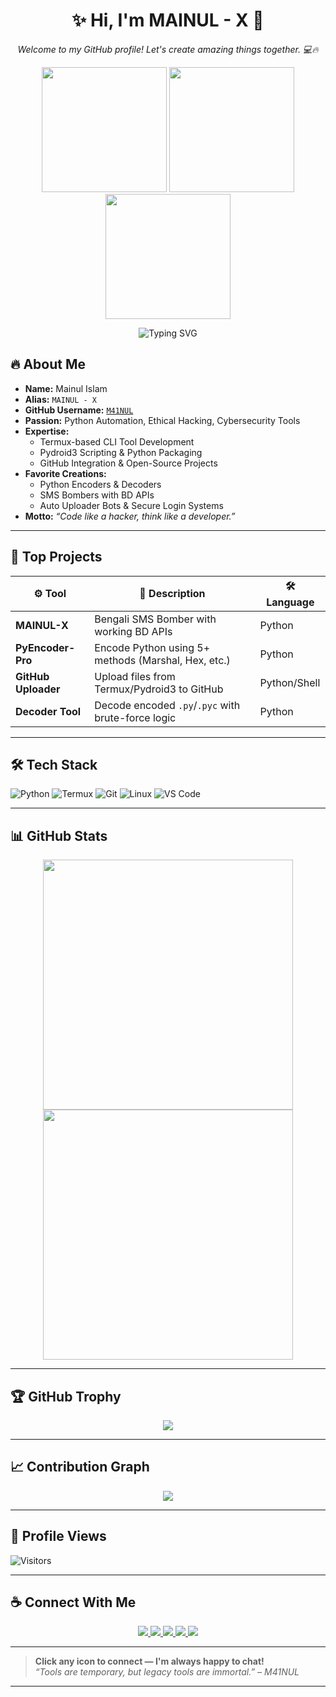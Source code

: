 <h1 align="center">✨ Hi, I'm <strong>MAINUL - X</strong> 🚀</h1>
<p align="center"><i>Welcome to my GitHub profile! Let's create amazing things together. 💻🔥</i></p>

<p align="center">
  <img src="https://i.ibb.co/gLk5vdfY/Picsart-25-04-03-17-15-54-276.jpg" width="200" />
  <img src="https://i.ibb.co/fdK7MKM6/Picsart-24-10-10-17-24-48-577.jpg" width="200" />
  <img src="https://i.ibb.co/svYk9Z73/Picsart-25-01-28-02-15-08-642.jpg" width="200" />
</p>

<p align="center">
  <img src="https://readme-typing-svg.demolab.com?font=Fira+Code&size=20&duration=3000&pause=1000&color=00F7FF&center=true&vCenter=true&multiline=true&width=700&height=80&lines=MAINUL+-+X+-+Developer+%7C+Coder+%7C+Security+Lover;Python+CLI+Tool+Expert+%7C+Termux+Specialist;Crafting+Fast+%26+Minimal+Tools+for+Everyday+Hackers" alt="Typing SVG" />
</p>

## 🔥 About Me

- **Name:** Mainul Islam  
- **Alias:** `MAINUL - X`  
- **GitHub Username:** [`M41NUL`](https://github.com/M41NUL)  
- **Passion:** Python Automation, Ethical Hacking, Cybersecurity Tools  
- **Expertise:**  
  - Termux-based CLI Tool Development  
  - Pydroid3 Scripting & Python Packaging  
  - GitHub Integration & Open-Source Projects  
- **Favorite Creations:**  
  - Python Encoders & Decoders  
  - SMS Bombers with BD APIs  
  - Auto Uploader Bots & Secure Login Systems  
- **Motto:** *“Code like a hacker, think like a developer.”*
---

## 🚀 Top Projects

| ⚙️ Tool            | 📄 Description                                      | 🛠️ Language   |
|-------------------|------------------------------------------------------|---------------|
| **MAINUL-X**       | Bengali SMS Bomber with working BD APIs             | Python        |
| **PyEncoder-Pro**  | Encode Python using 5+ methods (Marshal, Hex, etc.) | Python        |
| **GitHub Uploader**| Upload files from Termux/Pydroid3 to GitHub         | Python/Shell  |
| **Decoder Tool**   | Decode encoded `.py`/`.pyc` with brute-force logic  | Python        |

---

## 🛠️ Tech Stack

![Python](https://img.shields.io/badge/Python-000?style=for-the-badge&logo=python)
![Termux](https://img.shields.io/badge/Termux-333?style=for-the-badge&logo=gnu-bash)
![Git](https://img.shields.io/badge/Git-black?style=for-the-badge&logo=git)
![Linux](https://img.shields.io/badge/Linux-grey?style=for-the-badge&logo=linux)
![VS Code](https://img.shields.io/badge/VSCode-007ACC?style=for-the-badge&logo=visual-studio-code)

---

## 📊 GitHub Stats

<p align="center">
  <img src="https://github-readme-stats.vercel.app/api?username=M41NUL&show_icons=true&theme=radical" width="400">
  <img src="https://github-readme-streak-stats.herokuapp.com/?user=M41NUL&theme=radical" width="400">
</p>

---

## 🏆 GitHub Trophy

<p align="center">
  <img src="https://github-profile-trophy.vercel.app/?username=M41NUL&theme=onedark&row=1&column=6">
</p>

---

## 📈 Contribution Graph

<p align="center">
  <img src="https://github-readme-activity-graph.vercel.app/graph?username=M41NUL&theme=tokyo-night">
</p>

---

## 👀 Profile Views

![Visitors](https://komarev.com/ghpvc/?username=M41NUL&color=brightgreen)

---

## ☕ Connect With Me

<p align="center">
  <a href="https://t.me/mdmainulislaminfo" target="_blank">
    <img src="https://img.shields.io/badge/Telegram-2CA5E0?style=for-the-badge&logo=telegram&logoColor=white">
  </a>
  <a href="https://instagram.com/mdmainulislaminfo" target="_blank">
    <img src="https://img.shields.io/badge/Instagram-E4405F?style=for-the-badge&logo=instagram&logoColor=white">
  </a>
  <a href="https://wa.me/8801308850528" target="_blank">
    <img src="https://img.shields.io/badge/WhatsApp-25D366?style=for-the-badge&logo=whatsapp&logoColor=white">
  </a>
  <a href="https://github.com/M41NUL" target="_blank">
    <img src="https://img.shields.io/badge/GitHub-100000?style=for-the-badge&logo=github&logoColor=white">
  </a>
  <a href="mailto:nextleveldigitalbd@gmail.com" target="_blank">
    <img src="https://img.shields.io/badge/Gmail-D14836?style=for-the-badge&logo=gmail&logoColor=white">
  </a>
</p>

---

> **Click any icon to connect — I'm always happy to chat!**  
> *“Tools are temporary, but legacy tools are immortal.” – M41NUL*

---
